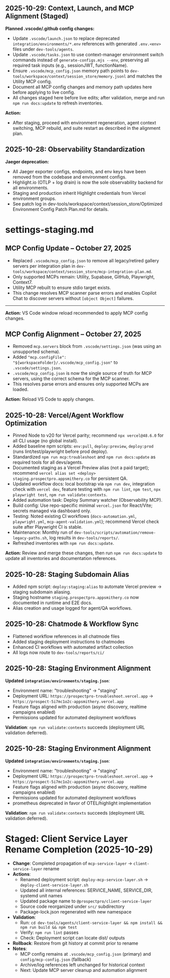 ## 2025-10-29: Context, Launch, and MCP Alignment (Staged)

**Planned .vscode/.github config changes:**

- Update `.vscode/launch.json` to replace deprecated `integration/environments/*.env` references with generated `.env.<env>` files under `dev-tools/agents`.
- Update `.vscode/tasks.json` to use context-manager environment switch commands instead of `generate-configs.mjs --env`, preserving all required task inputs (e.g., sessionJWT, functionName).
- Ensure `.vscode/mcp_config.json` memory path points to `dev-tools/workspace/context/session_store/memory.jsonl` and matches the Utility MCP config.
- Document all MCP config changes and memory path updates here before applying to live config.
- All changes staged here before live edits; after validation, merge and run `npm run docs:update` to refresh inventories.

**Action:**

- After staging, proceed with environment regeneration, agent context switching, MCP rebuild, and suite restart as described in the alignment plan.

## 2025-10-28: Observability Standardization

**Jaeger deprecation:**

- All Jaeger exporter configs, endpoints, and env keys have been removed from the codebase and environment configs.
- Highlight.io (OTLP + log drain) is now the sole observability backend for all environments.
- Staging and production inherit Highlight credentials from Vercel environment groups.
- See patch log in dev-tools/workspace/context/session_store/Optimized Environment Config Patch Plan.md for details.

# settings-staging.md

## MCP Config Update – October 27, 2025

- Replaced `.vscode/mcp_config.json` to remove all legacy/retired gallery servers per integration plan in `dev-tools/workspace/context/session_store/mcp-integration-plan.md`.
- Only supported MCPs remain: Utility, Supabase, GitHub, Playwright, Context7.
- Utility MCP rebuilt to ensure stdio target exists.
- This change resolves MCP scanner parse errors and enables Copilot Chat to discover servers without `[object Object]` failures.

---

**Action:** VS Code window reload recommended to apply MCP config changes.

## MCP Config Alignment – October 27, 2025

- Removed `mcp.servers` block from `.vscode/settings.json` (was using an unsupported schema).
- Added `"mcp.configFile": "${workspaceFolder}/.vscode/mcp_config.json"` to `.vscode/settings.json`.
- `.vscode/mcp_config.json` is now the single source of truth for MCP servers, using the correct schema for the MCP scanner.
- This resolves parse errors and ensures only supported MCPs are loaded.

**Action:** Reload VS Code to apply changes.

## 2025-10-28: Vercel/Agent Workflow Optimization

- Pinned Node to v20 for Vercel parity; recommend `npx vercel@48.6.0` for all CLI usage (no global install).
- Added baseline npm scripts: `env:pull`, `deploy:preview`, `deploy:prod` (runs lint/test/playwright before prod deploy).
- Standardized `npm run mcp:troubleshoot` and `npm run docs:update` as required tools for all devs/agents.
- Documented staging as a Vercel Preview alias (not a paid target); recommend `vercel alias set <deploy> staging.prospectpro.appsmithery.co` for persistent QA.
- Updated workflow docs: local bootstrap via `npm run dev`, integration check with `vercel dev`, feature testing with `npm run lint`, `npm test`, `npx playwright test`, `npm run validate:contexts`.
- Added automation task: Deploy Summary watcher (Observability MCP).
- Build config: Use repo-specific minimal `vercel.json` for React/Vite; secrets managed via dashboard only.
- Testing: Noted existing CI workflows (`docs-automation.yml`, `playwright.yml`, `mcp-agent-validation.yml`); recommend Vercel check suite after Playwright CI is stable.
- Maintenance: Monthly run of `dev-tools/scripts/automation/remove-legacy-paths.sh`, log results in `dev-tools/reports/`.
- Refreshed inventories with `npm run docs:update`.

**Action:** Review and merge these changes, then run `npm run docs:update` to update all inventories and documentation references.

## 2025-10-28: Staging Subdomain Alias

- Added npm script: `deploy:staging:alias` to automate Vercel preview → staging subdomain aliasing.
- Staging hostname `staging.prospectpro.appsmithery.co` now documented in runtime and E2E docs.
- Alias creation and usage logged for agent/QA workflows.

## 2025-10-28: Chatmode & Workflow Sync

- Flattened workflow references in all chatmode files
- Added staging deployment instructions to chatmodes
- Enhanced CI workflows with automated artifact collection
- All logs now route to `dev-tools/reports/ci/`

## 2025-10-28: Staging Environment Alignment

**Updated `integration/environments/staging.json`**:

- Environment name: "troubleshooting" → "staging"
- Deployment URL: `https://prospectpro-troubleshoot.vercel.app` → `https://prospect-5i7mc1o2c-appsmithery.vercel.app`
- Feature flags aligned with production (async discovery, realtime campaigns enabled)
- Permissions updated for automated deployment workflows

**Validation**: `npm run validate:contexts` succeeds (deployment URL validation deferred).

## 2025-10-28: Staging Environment Alignment

**Updated `integration/environments/staging.json`**:

- Environment name: "troubleshooting" → "staging"
- Deployment URL: `https://prospectpro-troubleshoot.vercel.app` → `https://prospect-5i7mc1o2c-appsmithery.vercel.app`
- Feature flags aligned with production (async discovery, realtime campaigns enabled)
- Permissions updated for automated deployment workflows
- prometheus deprecated in favor of OTEL/highlight implementation

**Validation**: `npm run validate:contexts` succeeds (deployment URL validation deferred).

# Staged: Client Service Layer Rename Completion (2025-10-29)

- **Change**: Completed propagation of `mcp-service-layer` → `client-service-layer` rename
- **Actions**:
  - Renamed deployment script: `deploy-mcp-service-layer.sh` → `deploy-client-service-layer.sh`
  - Updated all internal references: SERVICE_NAME, SERVICE_DIR, systemd unit names
  - Updated package name to `@prospectpro/client-service-layer`
  - Source code reorganized under `src/` subdirectory
  - Package-lock.json regenerated with new namespace
- **Validation**: 
  - Run: `cd dev-tools/agents/client-service-layer && npm install && npm run build && npm test`
  - Verify: `npm run lint` passes
  - Check: Deployment script can locate dist/ outputs
- **Rollback**: Restore from git history at commit prior to rename
- **Notes**: 
  - MCP config remains at `.vscode/mcp_config.json` (primary) and `config/mcp-config.json` (fallback)
  - Archive/log references left unchanged for historical context
  - Next: Update MCP server cleanup and automation alignment


